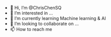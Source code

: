 - 👋 Hi, I’m @ChrisChenSQ
- 👀 I’m interested in ...
- 🌱 I’m currently learning Machine learning & AI
- 💞️ I’m looking to collaborate on ...
- 📫 How to reach me 

<!---
ChrisChenSQ/ChrisChenSQ is a ✨ special ✨ repository because its `README.md` (this file) appears on your GitHub profile.
You can click the Preview link to take a look at your changes.
--->
